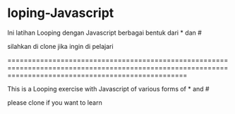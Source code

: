 # loping-Javascript
Ini latihan Looping dengan Javascript berbagai bentuk dari * dan #

silahkan di clone jika ingin di pelajari

========================================================================================================================================================

This is a Looping exercise with Javascript of various forms of * and #

please clone if you want to learn
